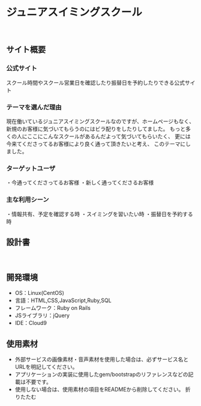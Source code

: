# ジュニアスイミングスクール
​
## サイト概要
### 公式サイト
<!--何を『目的』とし、どのような『分類』なのかを簡潔に書く-->
​スクール時間やスクール営業日を確認したり振替日を予約したりできる公式サイト
### テーマを選んだ理由
<!--なぜこのようなテーマにしたかを説明する-->
​現在働いているジュニアスイミングスクールなのですが、ホームページもなく、
新規のお客様に気づいてもらうのにはビラ配りをしたりしてました。
もっと多くの人にここにこんなスクールがあるんだよって気づいてもらいたく、
更には今来てくださってるお客様により良く通って頂きたいと考え、
このテーマにしました。

### ターゲットユーザ
<!--誰に使ってもらうかを具体的に記載する-->
・今通ってくださってるお客様
・新しく通ってくださるお客様

### 主な利用シーン
<!--どのような時に使うのかの状況を記載すること-->
・情報共有、予定を確認する時
・スイミングを習いたい時
・振替日を予約する時
​
## 設計書
<!--テーマを設定・提出する時点では不要です-->
​
## 開発環境
- OS：Linux(CentOS)
- 言語：HTML,CSS,JavaScript,Ruby,SQL
- フレームワーク：Ruby on Rails
- JSライブラリ：jQuery
- IDE：Cloud9
​
## 使用素材
- 外部サービスの画像素材・音声素材を使用した場合は、必ずサービス名とURLを明記してください。
- アプリケーションの実装に使用したgem/bootstrapのリファレンスなどの記載は不要です。
- 使用しない場合は、使用素材の項目をREADMEから削除してください。
折りたたむ